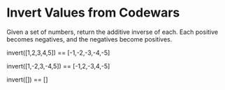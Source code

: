 # Invert Values from Codewars

Given a set of numbers, return the additive inverse of each. Each positive becomes negatives, and the negatives become positives.

invert([1,2,3,4,5]) == [-1,-2,-3,-4,-5]

invert([1,-2,3,-4,5]) == [-1,2,-3,4,-5]

invert([]) == []
